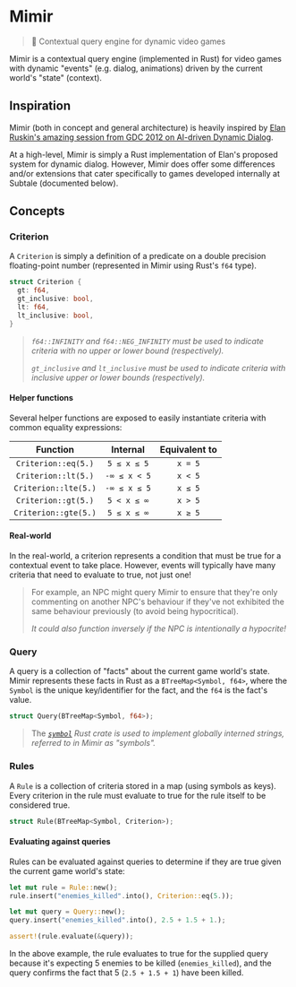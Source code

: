 # Mimir

> 🧠 Contextual query engine for dynamic video games

Mimir is a contextual query engine (implemented in Rust) for video games with dynamic "events" (e.g. dialog, animations) driven by the current world's "state" (context).

## Inspiration

Mimir (both in concept and general architecture) is heavily inspired by [Elan Ruskin's amazing session from GDC 2012 on AI-driven Dynamic Dialog][gdc].

At a high-level, Mimir is simply a Rust implementation of Elan's proposed system for dynamic dialog. However, Mimir does offer some differences and/or extensions that cater specifically to games developed internally at Subtale (documented below).

## Concepts

### Criterion

A `Criterion` is simply a definition of a predicate on a double precision floating-point number (represented in Mimir using Rust's `f64` type).

```rs
struct Criterion {
  gt: f64,
  gt_inclusive: bool,
  lt: f64,
  lt_inclusive: bool,
}
```

> *`f64::INFINITY` and `f64::NEG_INFINITY` must be used to indicate criteria with no upper or lower bound (respectively).*
>
> *`gt_inclusive` and `lt_inclusive` must be used to indicate criteria with inclusive upper or lower bounds (respectively).*

#### Helper functions

Several helper functions are exposed to easily instantiate criteria with common equality expressions:

| Function             | Internal     | Equivalent to |
| :------------------: | :----------: | :-----------: |
| `Criterion::eq(5.)`  | `5 ≤ x ≤ 5`  | `x = 5`       |
| `Criterion::lt(5.)`  | `-∞ ≤ x < 5` | `x < 5`       |
| `Criterion::lte(5.)` | `-∞ ≤ x ≤ 5` | `x ≤ 5`       |
| `Criterion::gt(5.)`  | `5 < x ≤ ∞`  | `x > 5`       |
| `Criterion::gte(5.)` | `5 ≤ x ≤ ∞`  | `x ≥ 5`       |

#### Real-world

In the real-world, a criterion represents a condition that must be true for a contextual event to take place. However, events will typically have many criteria that need to evaluate to true, not just one!

> For example, an NPC might query Mimir to ensure that they're only commenting on another NPC's behaviour if they've not exhibited the same behaviour previously (to avoid being hypocritical).
>
> *It could also function inversely if the NPC is intentionally a hypocrite!*

### Query

A query is a collection of "facts" about the current game world's state. Mimir represents these facts in Rust as a `BTreeMap<Symbol, f64>`, where the `Symbol` is the unique key/identifier for the fact, and the `f64` is the fact's value.

```rs
struct Query(BTreeMap<Symbol, f64>);
```

> The *[`symbol`][symbol] Rust crate is used to implement globally interned strings, referred to in Mimir as "symbols".*

### Rules

A `Rule` is a collection of criteria stored in a map (using symbols as keys). Every criterion in the rule must evaluate to true for the rule itself to be considered true.

```rs
struct Rule(BTreeMap<Symbol, Criterion>);
```

#### Evaluating against queries

Rules can be evaluated against queries to determine if they are true given the current game world's state:

```rs
let mut rule = Rule::new();
rule.insert("enemies_killed".into(), Criterion::eq(5.));

let mut query = Query::new();
query.insert("enemies_killed".into(), 2.5 + 1.5 + 1.);

assert!(rule.evaluate(&query));
```

In the above example, the rule evaluates to true for the supplied query because it's expecting 5 enemies to be killed (`enemies_killed`), and the query confirms the fact that 5 (`2.5 + 1.5 + 1`) have been killed.

[gdc]: https://www.youtube.com/watch?v=tAbBID3N64A
[symbol]: https://docs.rs/symbol/0.1.9/symbol/
